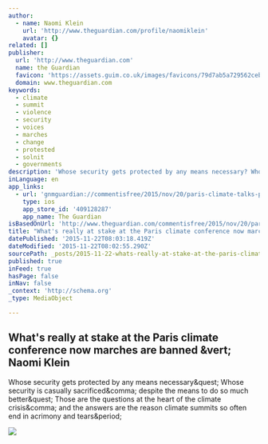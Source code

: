 ```yaml
---
author:
  - name: Naomi Klein
    url: 'http://www.theguardian.com/profile/naomiklein'
    avatar: {}
related: []
publisher:
  url: 'http://www.theguardian.com'
  name: the Guardian
  favicon: 'https://assets.guim.co.uk/images/favicons/79d7ab5a729562cebca9c6a13c324f0e/32x32.ico'
  domain: www.theguardian.com
keywords:
  - climate
  - summit
  - violence
  - security
  - voices
  - marches
  - change
  - protested
  - solnit
  - governments
description: 'Whose security gets protected by any means necessary? Whose security is casually sacrificed, despite the means to do so much better? Those are the questions at the heart of the climate crisis, and the answers are the reason climate summits so often end in acrimony and tears.'
inLanguage: en
app_links:
  - url: 'gnmguardian://commentisfree/2015/nov/20/paris-climate-talks-protesters-hollande-violence?contenttype=Article&source=applinks'
    type: ios
    app_store_id: '409128287'
    app_name: The Guardian
isBasedOnUrl: 'http://www.theguardian.com/commentisfree/2015/nov/20/paris-climate-talks-protesters-hollande-violence'
title: "What's really at stake at the Paris climate conference now marches are banned | Naomi Klein"
datePublished: '2015-11-22T08:03:18.419Z'
dateModified: '2015-11-22T08:02:55.290Z'
sourcePath: _posts/2015-11-22-whats-really-at-stake-at-the-paris-climate-conference-now-m.md
published: true
inFeed: true
hasPage: false
inNav: false
_context: 'http://schema.org'
_type: MediaObject

---
```

<article style=""><h1>What's really at stake at the Paris climate conference now marches are banned &amp;vert; Naomi Klein</h1><p>Whose security gets protected by any means necessary&amp;quest; Whose security is casually sacrificed&amp;comma; despite the means to do so much better&amp;quest; Those are the questions at the heart of the climate crisis&amp;comma; and the answers are the reason climate summits so often end in acrimony and tears&amp;period;</p><img src="https://i.guim.co.uk/img/static/sys-images/Guardian/Pix/pictures/2015/11/20/1448036377757/6a88508f-3577-4188-800b-e9a4505a5e83-2060x1236.jpeg?w=1200&amp;q=85&amp;auto=format&amp;sharp=10&amp;s=b234ba4b829ba02b3b6ca99d33bfd6f8" /></article>